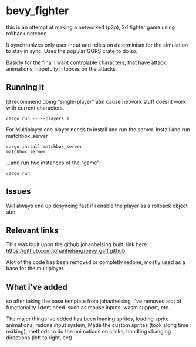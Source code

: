 # bevy_fighter

this is an attempt at making a networked (p2p), 2d fighter game using rollback netcode.

It synchronizes only user input and relies on determinism for the simulation to
stay in sync. Uses the popular GGRS crate to do so.

Basicly for the final I want controlable characters, that have attack animations, hopefully hitboxes on the attacks


## Running it

Id recommend doing "single-player" atm cause network stuff doesnt work with current characters.

```shell
cargo run -- --players 1
```

For Multiplayer one player needs to install and run the server.
Install and run matchbox_server

```shell
cargo install matchbox_server
matchbox_server
```

...and run two instances of the "game":

```shell
cargo run
```

## Issues

Will always end up desyncing fast if i enable the player as a rollback object atm.

## Relevant links

This was built upon the github johanhelsing built.
link here: https://github.com/johanhelsing/bevy_gaff.github

Alot of the code has been removed or completly redone, mostly used as a base for the multiplayer.

## What i've added

so after taking the base template from johanhelsing, i've removed alot of functionality i dont need.
such as mouse inputs, wasm support, etc.

The major things ive added has been loading sprites, loading sprite animations, redone input system, 
Made the custom sprites (took along time making), methods to do the animations on clicks, 
handling changing directions (left to right, ect)
